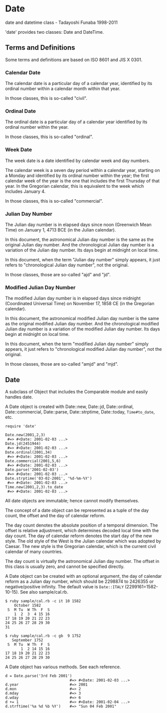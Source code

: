 # Date

date and datetime class - Tadayoshi Funaba 1998-2011

'date' provides two classes: Date and DateTime.

## Terms and Definitions

Some terms and definitions are based on ISO 8601 and JIS X 0301.

### Calendar Date

The calendar date is a particular day of a calendar year, identified by its
ordinal number within a calendar month within that year.

In those classes, this is so-called "civil".

### Ordinal Date

The ordinal date is a particular day of a calendar year identified by its
ordinal number within the year.

In those classes, this is so-called "ordinal".

### Week Date

The week date is a date identified by calendar week and day numbers.

The calendar week is a seven day period within a calendar year, starting on a
Monday and identified by its ordinal number within the year; the first
calendar week of the year is the one that includes the first Thursday of that
year. In the Gregorian calendar, this is equivalent to the week which includes
January 4.

In those classes, this is so-called "commercial".

### Julian Day Number

The Julian day number is in elapsed days since noon (Greenwich Mean Time) on
January 1, 4713 BCE (in the Julian calendar).

In this document, the astronomical Julian day number is the same as the
original Julian day number. And the chronological Julian day number is a
variation of the Julian day number. Its days begin at midnight on local time.

In this document, when the term "Julian day number" simply appears, it just
refers to "chronological Julian day number", not the original.

In those classes, those are so-called "ajd" and "jd".

### Modified Julian Day Number

The modified Julian day number is in elapsed days since midnight (Coordinated
Universal Time) on November 17, 1858 CE (in the Gregorian calendar).

In this document, the astronomical modified Julian day number is the same as
the original modified Julian day number. And the chronological modified Julian
day number is a variation of the modified Julian day number. Its days begin at
midnight on local time.

In this document, when the term "modified Julian day number" simply appears,
it just refers to "chronological modified Julian day number", not the
original.

In those classes, those are so-called "amjd" and "mjd".

## Date

A subclass of Object that includes the Comparable module and easily handles
date.

A Date object is created with Date::new, Date::jd, Date::ordinal,
Date::commercial, Date::parse, Date::strptime, Date::today, `Time#to_date`, etc.

    require 'date'

    Date.new(2001,2,3)
     #=> #<Date: 2001-02-03 ...>
    Date.jd(2451944)
     #=> #<Date: 2001-02-03 ...>
    Date.ordinal(2001,34)
     #=> #<Date: 2001-02-03 ...>
    Date.commercial(2001,5,6)
     #=> #<Date: 2001-02-03 ...>
    Date.parse('2001-02-03')
     #=> #<Date: 2001-02-03 ...>
    Date.strptime('03-02-2001', '%d-%m-%Y')
     #=> #<Date: 2001-02-03 ...>
    Time.new(2001,2,3).to_date
     #=> #<Date: 2001-02-03 ...>

All date objects are immutable; hence cannot modify themselves.

The concept of a date object can be represented as a tuple of the day count,
the offset and the day of calendar reform.

The day count denotes the absolute position of a temporal dimension. The
offset is relative adjustment, which determines decoded local time with the
day count. The day of calendar reform denotes the start day of the new style.
The old style of the West is the Julian calendar which was adopted by Caesar.
The new style is the Gregorian calendar, which is the current civil calendar
of many countries.

The day count is virtually the astronomical Julian day number. The offset in
this class is usually zero, and cannot be specified directly.

A Date object can be created with an optional argument, the day of calendar
reform as a Julian day number, which should be 2298874 to 2426355 or
negative/positive infinity. The default value is `Date::ITALY`
(2299161=1582-10-15). See also sample/cal.rb.

    $ ruby sample/cal.rb -c it 10 1582
        October 1582
     S  M Tu  W Th  F  S
        1  2  3  4 15 16
    17 18 19 20 21 22 23
    24 25 26 27 28 29 30
    31

    $ ruby sample/cal.rb -c gb  9 1752
       September 1752
     S  M Tu  W Th  F  S
           1  2 14 15 16
    17 18 19 20 21 22 23
    24 25 26 27 28 29 30

A Date object has various methods. See each reference.

    d = Date.parse('3rd Feb 2001')
                                 #=> #<Date: 2001-02-03 ...>
    d.year                       #=> 2001
    d.mon                        #=> 2
    d.mday                       #=> 3
    d.wday                       #=> 6
    d += 1                       #=> #<Date: 2001-02-04 ...>
    d.strftime('%a %d %b %Y')    #=> "Sun 04 Feb 2001"